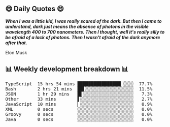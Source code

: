 ## 😄 Daily Quotes 😄

_**When I was a little kid, I was really scared of the dark. But then I came to understand, dark just means the absence of photons in the visible wavelength 400 to 700 nanometers. Then I thought, well it's really silly to be afraid of a lack of photons. Then I wasn't afraid of the dark anymore after that.**_

Elon Musk



## 📊 Weekly development breakdown 📊

<pre>TypeScript  15 hrs 54 mins ████████████████▎░░░░  77.7%
Bash        2 hrs 21 mins  ██▍░░░░░░░░░░░░░░░░░░  11.5%
JSON        1 hr 29 mins   █▌░░░░░░░░░░░░░░░░░░░   7.3%
Other       33 mins        ▌░░░░░░░░░░░░░░░░░░░░   2.7%
JavaScript  10 mins        ▏░░░░░░░░░░░░░░░░░░░░   0.9%
XML         0 secs         ░░░░░░░░░░░░░░░░░░░░░   0.0%
Groovy      0 secs         ░░░░░░░░░░░░░░░░░░░░░   0.0%
Java        0 secs         ░░░░░░░░░░░░░░░░░░░░░   0.0%</pre>